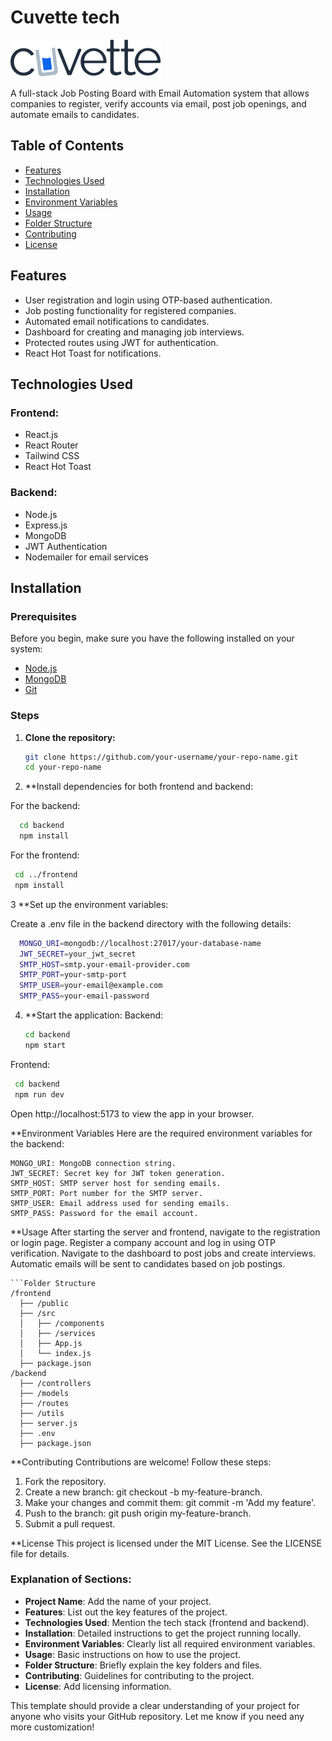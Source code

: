 # Cuvette tech

![Logo](https://github.com/fazil8848/cuvetttech/blob/main/cuvettIcon.svg)


A full-stack Job Posting Board with Email Automation system that allows companies to register, verify accounts via email, post job openings, and automate emails to candidates.

## Table of Contents

- [Features](#features)
- [Technologies Used](#technologies-used)
- [Installation](#installation)
- [Environment Variables](#environment-variables)
- [Usage](#usage)
- [Folder Structure](#folder-structure)
- [Contributing](#contributing)
- [License](#license)

## Features

- User registration and login using OTP-based authentication.
- Job posting functionality for registered companies.
- Automated email notifications to candidates.
- Dashboard for creating and managing job interviews.
- Protected routes using JWT for authentication.
- React Hot Toast for notifications.

## Technologies Used

### Frontend:

- React.js
- React Router
- Tailwind CSS
- React Hot Toast

### Backend:

- Node.js
- Express.js
- MongoDB
- JWT Authentication
- Nodemailer for email services

## Installation

### Prerequisites

Before you begin, make sure you have the following installed on your system:

- [Node.js](https://nodejs.org/)
- [MongoDB](https://www.mongodb.com/)
- [Git](https://git-scm.com/)

### Steps

1. **Clone the repository:**

   ```bash
   git clone https://github.com/your-username/your-repo-name.git
   cd your-repo-name

2. **Install dependencies for both frontend and backend:

For the backend:

  ```bash
    cd backend
    npm install
```
For the frontend:
   ```bash
    cd ../frontend
    npm install
```
3  **Set up the environment variables:

Create a .env file in the backend directory with the following details:

  ```bash
    MONGO_URI=mongodb://localhost:27017/your-database-name
    JWT_SECRET=your_jwt_secret
    SMTP_HOST=smtp.your-email-provider.com
    SMTP_PORT=your-smtp-port
    SMTP_USER=your-email@example.com
    SMTP_PASS=your-email-password
```
4. **Start the application:
    Backend:
   ```bash
   cd backend
   npm start
   ```

  Frontend:
  ```bash
   cd backend
   npm run dev
   ```
Open http://localhost:5173 to view the app in your browser.

**Environment Variables
Here are the required environment variables for the backend:

    MONGO_URI: MongoDB connection string.
    JWT_SECRET: Secret key for JWT token generation.
    SMTP_HOST: SMTP server host for sending emails.
    SMTP_PORT: Port number for the SMTP server.
    SMTP_USER: Email address used for sending emails.
    SMTP_PASS: Password for the email account.

**Usage
    After starting the server and frontend, navigate to the registration or login page.
    Register a company account and log in using OTP verification.
    Navigate to the dashboard to post jobs and create interviews.
    Automatic emails will be sent to candidates based on job postings.
    
    ```Folder Structure
    /frontend
      ├── /public
      ├── /src
      │   ├── /components
      │   ├── /services
      │   ├── App.js
      │   └── index.js
      ├── package.json
    /backend
      ├── /controllers
      ├── /models
      ├── /routes
      ├── /utils
      ├── server.js
      ├── .env
      ├── package.json

**Contributing
Contributions are welcome! Follow these steps:

  1. Fork the repository.
  2. Create a new branch: git checkout -b my-feature-branch.
  3. Make your changes and commit them: git commit -m 'Add my feature'.
  4. Push to the branch: git push origin my-feature-branch.
  5. Submit a pull request.

**License
This project is licensed under the MIT License. See the LICENSE file for details.


### Explanation of Sections:
- **Project Name**: Add the name of your project.
- **Features**: List out the key features of the project.
- **Technologies Used**: Mention the tech stack (frontend and backend).
- **Installation**: Detailed instructions to get the project running locally.
- **Environment Variables**: Clearly list all required environment variables.
- **Usage**: Basic instructions on how to use the project.
- **Folder Structure**: Briefly explain the key folders and files.
- **Contributing**: Guidelines for contributing to the project.
- **License**: Add licensing information.

This template should provide a clear understanding of your project for anyone who visits your GitHub repository. Let me know if you need any more customization!

